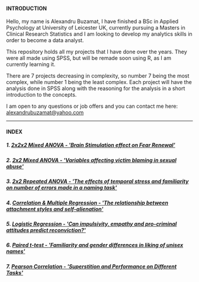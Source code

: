 

#### **INTRODUCTION**
Hello, my name is Alexandru Buzamat, I have finished a BSc in Applied Psychology at University of Leicester UK, currently pursuing a Masters in Clinical Research Statistics and I am looking to develop my analytics skills in order to become a data analyst.

This repository holds all my projects that I have done over the years. They were all made using SPSS, but will be remade soon using R, as I am currently learning it.<br>

There are 7 projects decreasing in complexity, so number 7 being the most complex, while number 1 being the least complex. Each project will have the analysis done in SPSS along with the reasoning for the analysis in a short introduction to the concepts.

I am open to any questions or job offers and you can contact me here: alexandrubuzamat@yahoo.com

***

#### **INDEX**

##### 1. [2x2x2 Mixed ANOVA - _'Brain Stimulation effect on Fear Renewal'_](https://github.com/Sakkull/PersonalProjects/tree/master/Projects/1%20Brain%20Stimulation%20Effect)

##### 2. [2x2 Mixed ANOVA - _'Variables affecting victim blaming in sexual abuse'_](https://github.com/Sakkull/PersonalProjects/tree/master/Projects/2%20Mixed%20ANOVA%20-%20'Variables%20affecting%20victim%20blaming%20in%20sexual%20abuse')

##### 3. [2x2 Repeated ANOVA - _'The effects of temporal stress and familiarity on number of errors made in a naming task'_](https://github.com/Sakkull/PersonalProjects/blob/master/Projects/3%20Repeated%20ANOVA%20-%20The%20effects%20of%20temporal%20stress%20and%20familiarity%20on%20number%20of%20errors%20made%20in%20a%20naming%20task/README.md)

##### 4. [Correlation & Multiple Regression - _'The relationship between attachment styles and self-alienation'_](https://github.com/Sakkull/PersonalProjects/tree/master/Projects/4%20Correlation%2C%20Multiple%20Regression%20-%20The%20relationship%20between%20attachment%20styles%20and%20self-alienation)

##### 5. [Logistic Regression - _'Can impulsivity, empathy and pro-criminal attitudes predict reconviction?'_](https://github.com/Sakkull/PersonalProjects/blob/master/Projects/5%20Logistic%20Regression%20-%20'Can%20impulsivity,%20empathy%20and%20pro-criminal%20attitudes%20predict%20reconviction'/README.md)

##### 6. [Paired t-test - _'Familiarity and gender differences in liking of unisex names'_](https://github.com/Sakkull/PersonalProjects/tree/master/Projects/6%20Paired%20t-test%20-%20'Familiarity%20and%20gender%20differences%20in%20liking%20of%20unisex%20names')

##### 7. [Pearson Correlation - _'Superstition and Performance on Different Tasks'_](https://github.com/Sakkull/PersonalProjects/tree/master/Projects/7%20Pearson%20Correlation%20-%20'Superstition%20and%20Performance%20on%20Different%20Tasks')
